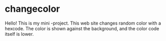 # changecolor
Hello! This is my mini -project. This web site changes random color with a hexcode. The color is shown against the background, and the color code itself is lower.
